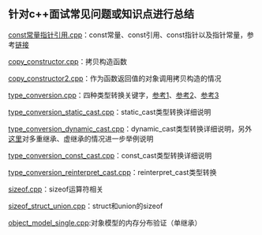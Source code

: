 ## 针对c++面试常见问题或知识点进行总结
[const常量指针引用.cpp](https://github.com/Vae1997/Review-Coding/blob/master/Review/C%2B%2B/const%E5%B8%B8%E9%87%8F%E6%8C%87%E9%92%88%E5%BC%95%E7%94%A8.cpp)：const常量、const引用、const指针以及指针常量，参考[链接](https://blog.csdn.net/mysunshinetbg/article/details/48346195)

[copy_constructor.cpp](https://github.com/Vae1997/Review-Coding/blob/master/Review/C%2B%2B/copy_constructor.cpp)：拷贝构造函数

[copy_constructor2.cpp](https://github.com/Vae1997/Review-Coding/blob/master/Review/C%2B%2B/copy_constructor2.cpp)：作为函数返回值的对象调用拷贝构造的情况

[type_conversion.cpp](https://github.com/Vae1997/Review-Coding/blob/master/Review/C%2B%2B/type_conversion.cpp)：四种类型转换关键字，[参考1](http://c.biancheng.net/cpp/biancheng/view/3297.html)、[参考2](https://interview.huihut.com/#/?id=static_cast)、[参考3](https://docs.microsoft.com/en-us/cpp/cpp/casting-operators?view=vs-2019)

[type_conversion_static_cast.cpp](https://github.com/Vae1997/Review-Coding/blob/master/Review/C%2B%2B/type_conversion_static_cast.cpp)：static_cast类型转换详细说明

[type_conversion_dynamic_cast.cpp](https://github.com/Vae1997/Review-Coding/blob/master/Review/C%2B%2B/type_conversion_dynamic_cast.cpp)：dynamic_cast类型转换详细说明，另外[这里](https://docs.microsoft.com/en-us/cpp/cpp/dynamic-cast-operator?view=vs-2019)对多重继承、虚继承的情况进一步举例说明

[type_conversion_const_cast.cpp](https://github.com/Vae1997/Review-Coding/blob/master/Review/C%2B%2B/type_conversion_const_cast.cpp)：const_cast类型转换详细说明

[type_conversion_reinterpret_cast.cpp](https://github.com/Vae1997/Review-Coding/blob/master/Review/C%2B%2B/type_conversion_reinterpret_cast.cpp)：reinterpret_cast类型转换

[sizeof.cpp](https://github.com/Vae1997/Review-Coding/blob/master/Review/C%2B%2B/sizeof.cpp)：sizeof运算符相关

[sizeof_struct_union.cpp](https://github.com/Vae1997/Review-Coding/blob/master/Review/C%2B%2B/sizeof_struct_union.cpp)：struct和union的sizeof

[object_model_single.cpp](https://github.com/Vae1997/Review-Coding/blob/master/Review/C%2B%2B/object_model_single.cpp):对象模型的内存分布验证（单继承）
